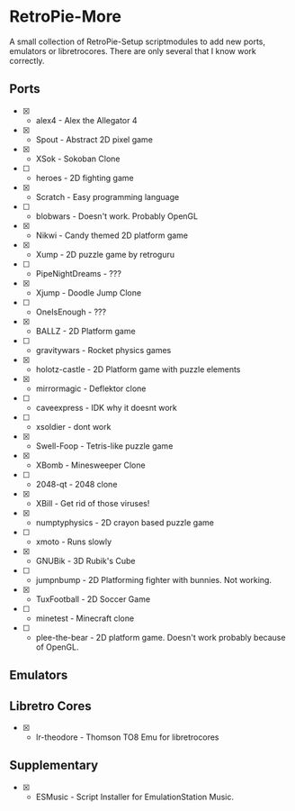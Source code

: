 # RetroPie-More
A small collection of RetroPie-Setup scriptmodules to add new ports, emulators or libretrocores. There are only several that I know work correctly.

## Ports
 - [X] - alex4 - Alex the Allegator 4
 - [X] - Spout - Abstract 2D pixel game
 - [X] - XSok - Sokoban Clone
  - [ ] - heroes - 2D fighting game
 - [X] - Scratch - Easy programming language
  - [ ] - blobwars - Doesn't work. Probably OpenGL
 - [X] - Nikwi - Candy themed 2D platform game
 - [X] - Xump - 2D puzzle game by retroguru
 - [ ] - PipeNightDreams - ???
 - [X] - Xjump - Doodle Jump Clone
 - [ ] - OneIsEnough - ???
 - [X] - BALLZ - 2D Platform game
 - [ ] - gravitywars - Rocket physics games
 - [X] - holotz-castle - 2D Platform game with puzzle elements
 - [X] - mirrormagic - Deflektor clone
 - [ ] - caveexpress - IDK why it doesnt work
 - [ ] - xsoldier - dont work
 - [X] - Swell-Foop - Tetris-like puzzle game
 - [X] - XBomb - Minesweeper Clone
 - [ ] - 2048-qt - 2048 clone
 - [X] - XBill - Get rid of those viruses!
 - [X] - numptyphysics - 2D crayon based puzzle game
 - [ ] - xmoto - Runs slowly
 - [X] - GNUBik - 3D Rubik's Cube
 - [ ] - jumpnbump - 2D Platforming fighter with bunnies. Not working.
 - [X] - TuxFootball - 2D Soccer Game
 - [ ] - minetest - Minecraft clone
 - [ ] - plee-the-bear - 2D platform game. Doesn't work probably because of OpenGL.

## Emulators

## Libretro Cores
- [X] - lr-theodore - Thomson TO8 Emu for libretrocores

## Supplementary
- [X] - ESMusic - Script Installer for EmulationStation Music.